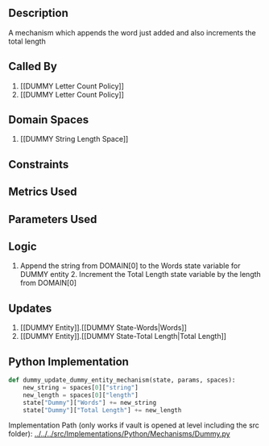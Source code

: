 ## Description

A mechanism which appends the word just added and also increments the total length
## Called By
1. [[DUMMY Letter Count Policy]]
2. [[DUMMY Letter Count Policy]]
## Domain Spaces
1. [[DUMMY String Length Space]]
## Constraints
## Metrics Used

## Parameters Used

## Logic
1. Append the string from DOMAIN[0] to the Words state variable for DUMMY entity
    2. Increment the Total Length state variable by the length from DOMAIN[0]

## Updates

1. [[DUMMY Entity]].[[DUMMY State-Words|Words]]
2. [[DUMMY Entity]].[[DUMMY State-Total Length|Total Length]]
## Python Implementation
```python
def dummy_update_dummy_entity_mechanism(state, params, spaces):
    new_string = spaces[0]["string"]
    new_length = spaces[0]["length"]
    state["Dummy"]["Words"] += new_string
    state["Dummy"]["Total Length"] += new_length
```
Implementation Path (only works if vault is opened at level including the src folder): [../../../src/Implementations/Python/Mechanisms/Dummy.py](../../../src/Implementations/Python/Mechanisms/Dummy.py)

